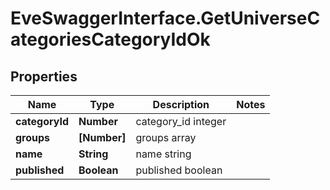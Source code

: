 # EveSwaggerInterface.GetUniverseCategoriesCategoryIdOk

## Properties
Name | Type | Description | Notes
------------ | ------------- | ------------- | -------------
**categoryId** | **Number** | category_id integer | 
**groups** | **[Number]** | groups array | 
**name** | **String** | name string | 
**published** | **Boolean** | published boolean | 


